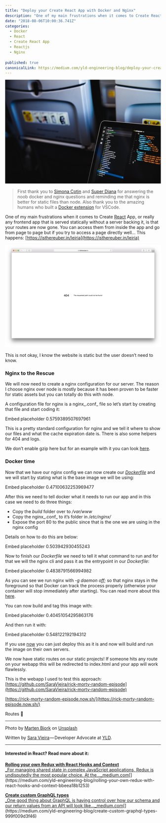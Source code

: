 ```yaml
---
title: "Deploy your Create React App with Docker and Nginx"
description: "One of my main frustrations when it comes to Create React App, or really any frontend app that is served statically without a server backing it, is that your routes are now gone. You can access them…"
date: "2018-08-06T10:00:36.741Z"
categories: 
  - Docker
  - React
  - Create React App
  - Reactjs
  - Nginx

published: true
canonicalLink: https://medium.com/yld-engineering-blog/deploy-your-create-react-app-with-docker-and-ngnix-653e94ffb537
---
```


![](./asset-1.jpeg)

> First thank you to [Simona Cotin](https://medium.com/@simonaco) and [Super Diana](https://medium.com/@superdiana) for answering the noob docker and nginx questions and reminding me that nginx is better for static files than node. Also thank you to the amazing humans who built a [Docker extension](https://github.com/Microsoft/vscode-docker) for VSCode.

One of my main frustrations when it comes to Create [React](https://www.yld.io/speciality/react-js/) App, or really any frontend app that is served statically without a server backing it, is that your routes are now gone. You can access them from inside the app and go from page to page but if you try to access a page directly well… This happens: [https://isthereuber.in/leiria](https://isthereuber.in/leiria)

![](./asset-2.png)

This is not okay, I know the website is static but the user doesn’t need to know.

### Nginx to the Rescue

We will now need to create a nginx configuration for our server. The reason I choose nginx over node is mostly because it has been proven to be faster for static assets but you can totally do this with node.

A configuration file for nginx is a nginx_.conf_ file so let’s start by creating that file and start coding it:

Embed placeholder 0.5759389507697961

This is a pretty standard configuration for nginx and we tell it where to show our files and what the cache expiration date is. There is also some helpers for 404 and logs.

We don’t enable gzip here but for an example with it you can look [here](https://github.com/SaraVieira/rick-morty-random-episode/blob/master/nginx.conf).

### Docker time

Now that we have our nginx config we can now create our [_Dockerfile_](https://medium.com/yld-engineering-blog/when-should-i-use-docker-77ae2736a487) and we will start by stating what is the base image we will be using:

Embed placeholder 0.47100632253969477

After this we need to tell docker what it needs to run our app and in this case we need to do three things:

-   Copy the _build_ folder over to _/var/www_
-   Copy the nginx_.conf_ to it’s folder in _/etc/_nginx_/_
-   Expose the port 80 to the public since that is the one we are using in the nginx config

Details on how to do this are below:

Embed placeholder 0.503942930455243

Now to finish our _Dockerfile_ we need to tell it what command to run and for that we will the nginx cli and pass it as the entrypoint in our _Dockerfile_:

Embed placeholder 0.4838791566994982

As you can see we run nginx with _\-g daemon off;_ so that nginx stays in the foreground so that Docker can track the process properly (otherwise your container will stop immediately after starting). You can read more about this [here](https://blog.phusion.nl/2015/01/20/docker-and-the-pid-1-zombie-reaping-problem/).

You can now build and tag this image with:

Embed placeholder 0.40451054295863176

And then run it with:

Embed placeholder 0.548122192194312

If you use [now](https://now.sh) you can just deploy this as it is and now will build and run the image on their own servers.

We now have static routes on our static projects! If someone hits any route on your webapp this will be redirected to index.html and your app will work flawlessly.

This is the webapp I used to test this approach: [https://github.com/SaraVieira/rick-morty-random-episode](https://github.com/SaraVieira/rick-morty-random-episode)

[https://rick-morty-random-episode.now.sh/](https://rick-morty-random-episode.now.sh/)

Routes 🎉

---

Photo by [Marten Bjork](https://unsplash.com/photos/aTt_rNa3gmM?utm_source=unsplash&utm_medium=referral&utm_content=creditCopyText) on [Unsplash](https://unsplash.com/search/photos/javascript?utm_source=unsplash&utm_medium=referral&utm_content=creditCopyText)

Written by [Sara Vieira](https://twitter.com/NikkitaFTW) — Developer Advocate at [YLD](https://www.yld.io).

---

#### Interested in React? Read more about it:

[**Rolling your own Redux with React Hooks and Context**  
_For managing shared state in complex JavaScript applications, Redux is undisputedly the most popular choice. At the…_medium.com](https://medium.com/yld-engineering-blog/rolling-your-own-redux-with-react-hooks-and-context-bbeea18b1253 "https://medium.com/yld-engineering-blog/rolling-your-own-redux-with-react-hooks-and-context-bbeea18b1253")[](https://medium.com/yld-engineering-blog/rolling-your-own-redux-with-react-hooks-and-context-bbeea18b1253)

[**Create custom GraphQL types**  
_One good thing about GraphQL is having control over how our schema and our return values from an API will look like…_medium.com](https://medium.com/yld-engineering-blog/create-custom-graphql-types-999f009d3f46 "https://medium.com/yld-engineering-blog/create-custom-graphql-types-999f009d3f46")[](https://medium.com/yld-engineering-blog/create-custom-graphql-types-999f009d3f46)